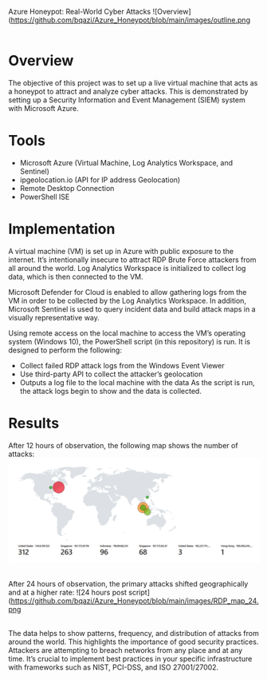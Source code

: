 Azure Honeypot: Real-World Cyber Attacks
![Overview](https://github.com/bqazi/Azure_Honeypot/blob/main/images/outline.png <br><br>

# Overview
The objective of this project was to set up a live virtual machine that acts as a honeypot to attract and analyze cyber attacks. 
This is demonstrated by setting up a Security Information and Event Management (SIEM) system with Microsoft Azure. 

# Tools
* Microsoft Azure (Virtual Machine, Log Analytics Workspace, and Sentinel)
* ipgeolocation.io (API for IP address Geolocation)
* Remote Desktop Connection
* PowerShell ISE

# Implementation
A virtual machine (VM) is set up in Azure with public exposure to the internet. It’s intentionally insecure to attract RDP Brute Force attackers from all around the world. 
Log Analytics Workspace is initialized to collect log data, which is then connected to the VM.

Microsoft Defender for Cloud is enabled to allow gathering logs from the VM in order to be collected by the Log Analytics Workspace.
In addition, Microsoft Sentinel is used to query incident data and build attack maps in a visually representative way.

Using remote access on the local machine to access the VM’s operating system (Windows 10), the PowerShell script (in this repository) is run. It is designed to perform the following:
* Collect failed RDP attack logs from the Windows Event Viewer 
* Use third-party API to collect the attacker’s geolocation
* Outputs a log file to the local machine with the data
As the script is run, the attack logs begin to show and the data is collected.

# Results
After 12 hours of observation, the following map shows the number of attacks:
![12 hours post script](https://github.com/bqazi/Azure_Honeypot/blob/main/images/RDP_map.png) <br><br>

After 24 hours of observation, the primary attacks shifted geographically and at a higher rate:
![24 hours post script](https://github.com/bqazi/Azure_Honeypot/blob/main/images/RDP_map_24.png <br><br>

The data helps to show patterns, frequency, and distribution of attacks from around the world. This highlights the importance of good security practices. 
Attackers are attempting to breach networks from any place and at any time. It’s crucial to implement best practices in your specific infrastructure with 
frameworks such as NIST, PCI-DSS, and ISO 27001/27002.

